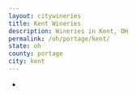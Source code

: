 ```yaml
---
layout: citywineries
title: Kent Wineries
description: Wineries in Kent, OH
permalink: /oh/portage/kent/
state: oh
county: portage
city: kent
---
```

-
